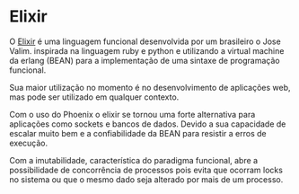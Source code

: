 # Elixir

O [Elixir](http://elixir-lang.org/) é uma linguagem funcional desenvolvida por um brasileiro o Jose Valim. inspirada na linguagem ruby e python e utilizando a virtual machine da erlang (BEAN) para a implementação de uma sintaxe de programação funcional.

Sua maior utilização no momento é no desenvolvimento de aplicações web, mas pode ser utilizado em qualquer contexto.

Com o uso do Phoenix o elixir se tornou uma forte alternativa para aplicações como sockets e bancos de dados. Devido a sua capacidade de escalar muito bem e a confiabilidade da BEAN para resistir a erros de execução.

Com a imutabilidade, característica do paradigma funcional, abre a possibilidade de concorrência de processos pois evita que ocorram locks no sistema ou que o mesmo dado seja alterado por mais de um processo.
